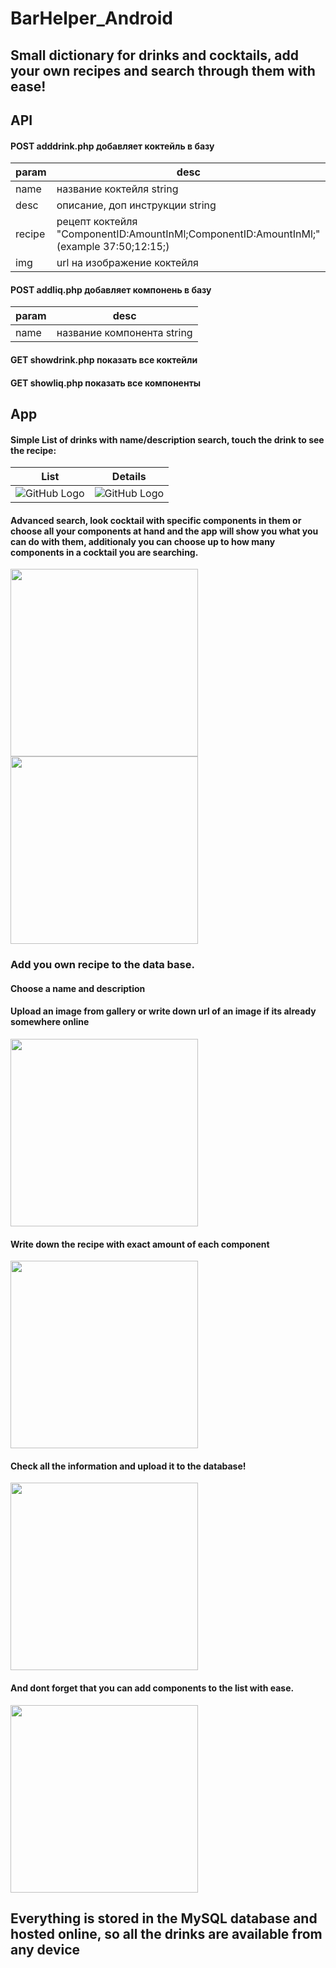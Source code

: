 # BarHelper_Android
## Small dictionary for drinks and cocktails, add your own recipes and search through them with ease!
## API


 #### POST  adddrink.php  добавляет коктейль в базу
| param | desc |
|--|--|
|name| название коктейля string|
|desc| описание, доп инструкции string|
|recipe| рецепт коктейля "ComponentID:AmountInMl;ComponentID:AmountInMl;" (example 37:50;12:15;) |
|img| url на изображение коктейля |


 #### POST  addliq.php  добавляет компонень в базу
| param | desc |
|--|--|
|name| название компонента string|

#### GET showdrink.php показать все коктейли

#### GET showliq.php показать все компоненты



## App
#### Simple List of drinks with name/description search, touch the drink to see the recipe:

List | Details
------------ | -------------
![GitHub Logo](/Images/Drinktionary.JPG) | ![GitHub Logo](/Images/DetailView.jpg)

#### Advanced search, look cocktail with specific components in them or choose all your components at hand and the app will show you what you can do with them, additionaly you can choose up to how many components in a cocktail you are searching.
<p float="left">
  <img src="/Images/SearchComponent.jpg" width="300" />
  <img src="/Images/SearchDrink.jpg" width="300" /> 
</p>


### **Add you own recipe to the data base.**
#### Choose a name and description
#### Upload an image from gallery or write down url of an image if its already somewhere online

<p float="left">
  <img src="/Images/CreateDrink.jpg" width="300" />
</p>

#### Write down the recipe with exact amount of each component

<p float="left">
  <img src="/Images/CreateDrinkComponents.jpg" width="300" />
</p>


#### Check all the information and upload it to the database!

<p float="left">
  <img src="/Images/CreateDrinkFinish.jpg" width="300" />
</p>


#### And dont forget that you can add components to the list with ease.

<p float="left">
  <img src="/Images/CreateLiq.jpg" width="300" />
</p>


## Everything is stored in the MySQL database and hosted online, so all the drinks are available from any device
